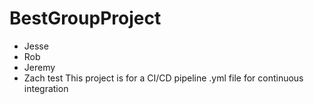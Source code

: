 # BestGroupProject

* Jesse
* Rob
* Jeremy
* Zach
test
This project is for a CI/CD pipeline
.yml file for continuous integration

